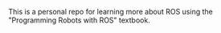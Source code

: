This is a personal repo for learning more about ROS using the "Programming Robots with ROS" textbook.

